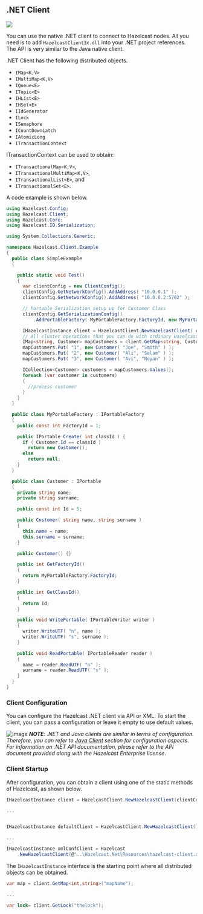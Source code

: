 
	

## .NET Client

![](images/enterprise-onlycopy.jpg)


You can use the native .NET client to connect to Hazelcast nodes. All you need is to add `HazelcastClient3x.dll` into your .NET project references. The API is very similar to the Java native client. 

.NET Client has the following distributed objects.

* `IMap<K,V>`
* `IMultiMap<K,V>`
* `IQueue<E>`
* `ITopic<E>`
* `IHList<E>`
* `IHSet<E>`
* `IIdGenerator`
* `ILock`
* `ISemaphore`
* `ICountDownLatch`
* `IAtomicLong`
* `ITransactionContext`
	
ITransactionContext can be used to obtain:

* `ITransactionalMap<K,V>`,
* `ITransactionalMultiMap<K,V>`,
* `ITransactionalList<E>`, and
* `ITransactionalSet<E>`.




A code example is shown below.

```csharp
using Hazelcast.Config;
using Hazelcast.Client;
using Hazelcast.Core;
using Hazelcast.IO.Serialization;

using System.Collections.Generic;

namespace Hazelcast.Client.Example
{
  public class SimpleExample
  {

    public static void Test()
    {
      var clientConfig = new ClientConfig();
      clientConfig.GetNetworkConfig().AddAddress( "10.0.0.1" );
      clientConfig.GetNetworkConfig().AddAddress( "10.0.0.2:5702" );

      // Portable Serialization setup up for Customer Class
      clientConfig.GetSerializationConfig()
          .AddPortableFactory( MyPortableFactory.FactoryId, new MyPortableFactory() );

      IHazelcastInstance client = HazelcastClient.NewHazelcastClient( clientConfig );
      // All cluster operations that you can do with ordinary HazelcastInstance
      IMap<string, Customer> mapCustomers = client.GetMap<string, Customer>( "customers" );
      mapCustomers.Put( "1", new Customer( "Joe", "Smith" ) );
      mapCustomers.Put( "2", new Customer( "Ali", "Selam" ) );
      mapCustomers.Put( "3", new Customer( "Avi", "Noyan" ) );

      ICollection<Customer> customers = mapCustomers.Values();
      foreach (var customer in customers)
      {
        //process customer
      }
    }
  }

  public class MyPortableFactory : IPortableFactory
  {
    public const int FactoryId = 1;

    public IPortable Create( int classId ) {
      if ( Customer.Id == classId )
        return new Customer();
      else
        return null;
    }
  }

  public class Customer : IPortable
  {
    private string name;
    private string surname;

    public const int Id = 5;

    public Customer( string name, string surname )
    {
      this.name = name;
      this.surname = surname;
    }

    public Customer() {}

    public int GetFactoryId()
    {
      return MyPortableFactory.FactoryId;
    }

    public int GetClassId()
    {
      return Id;
    }

    public void WritePortable( IPortableWriter writer )
    {
      writer.WriteUTF( "n", name );
      writer.WriteUTF( "s", surname );
    }

    public void ReadPortable( IPortableReader reader )
    {
      name = reader.ReadUTF( "n" );
      surname = reader.ReadUTF( "s" );
    }
  }
}
```


### Client Configuration
You can configure the Hazelcast .NET client via API or XML. To start the client, you can pass a configuration or leave it empty to use default values.

![image](images/NoteSmall.jpg) ***NOTE***: *.NET and Java clients are similar in terms of configuration. Therefore, you can refer to [Java Client](#java-client) section for configuration aspects. For information on .NET API documentation, please refer to the API document provided along with the Hazelcast Enterprise license*.


### Client Startup
After configuration, you can obtain a client using one of the static methods of Hazelcast, as shown below.


```csharp
IHazelcastInstance client = HazelcastClient.NewHazelcastClient(clientConfig);

...


IHazelcastInstance defaultClient = HazelcastClient.NewHazelcastClient();

...

IHazelcastInstance xmlConfClient = Hazelcast
    .NewHazelcastClient(@"..\Hazelcast.Net\Resources\hazelcast-client.xml");
```

The `IHazelcastInstance` interface is the starting point where all distributed objects can be obtained.

```csharp
var map = client.GetMap<int,string>("mapName");

...

var lock= client.GetLock("thelock");
```



